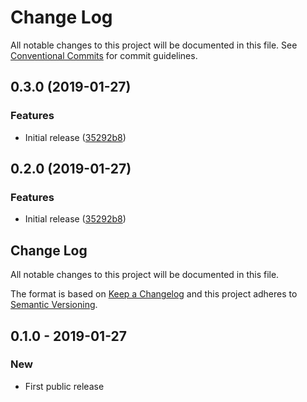 # Change Log

All notable changes to this project will be documented in this file.
See [Conventional Commits](https://conventionalcommits.org) for commit guidelines.

## 0.3.0 (2019-01-27)


### Features

* Initial release ([35292b8](https://bitbucket.org/codsen/codsen/src/master/packages/lect/commits/35292b8))





## 0.2.0 (2019-01-27)


### Features

* Initial release ([35292b8](https://bitbucket.org/codsen/codsen/src/master/packages/lect/commits/35292b8))





## Change Log

All notable changes to this project will be documented in this file.

The format is based on [Keep a Changelog](http://keepachangelog.com/)
and this project adheres to [Semantic Versioning](http://semver.org/).

## 0.1.0 - 2019-01-27

### New

- First public release
